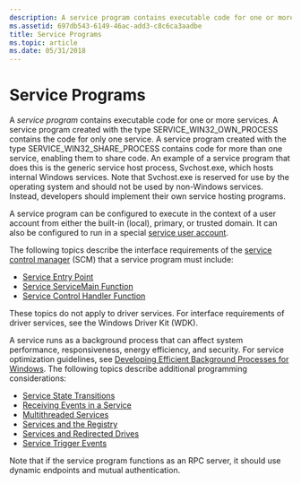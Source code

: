 ```yaml
---
description: A service program contains executable code for one or more services.
ms.assetid: 697db543-6149-46ac-add3-c8c6ca3aadbe
title: Service Programs
ms.topic: article
ms.date: 05/31/2018
---
```


# Service Programs

A *service program* contains executable code for one or more services. A service program created with the type SERVICE\_WIN32\_OWN\_PROCESS contains the code for only one service. A service program created with the type SERVICE\_WIN32\_SHARE\_PROCESS contains code for more than one service, enabling them to share code. An example of a service program that does this is the generic service host process, Svchost.exe, which hosts internal Windows services. Note that Svchost.exe is reserved for use by the operating system and should not be used by non-Windows services. Instead, developers should implement their own service hosting programs.

A service program can be configured to execute in the context of a user account from either the built-in (local), primary, or trusted domain. It can also be configured to run in a special [service user account](service-user-accounts.md).

The following topics describe the interface requirements of the [service control manager](service-control-manager.md) (SCM) that a service program must include:

-   [Service Entry Point](service-entry-point.md)
-   [Service ServiceMain Function](service-servicemain-function.md)
-   [Service Control Handler Function](service-control-handler-function.md)

These topics do not apply to driver services. For interface requirements of driver services, see the Windows Driver Kit (WDK).

A service runs as a background process that can affect system performance, responsiveness, energy efficiency, and security. For service optimization guidelines, see [Developing Efficient Background Processes for Windows](/windows-hardware/drivers/kernel/implementing-power-management). The following topics describe additional programming considerations:

-   [Service State Transitions](service-status-transitions.md)
-   [Receiving Events in a Service](receiving-events-in-a-service.md)
-   [Multithreaded Services](multithreaded-services.md)
-   [Services and the Registry](services-and-the-registry.md)
-   [Services and Redirected Drives](services-and-redirected-drives.md)
-   [Service Trigger Events](service-trigger-events.md)

Note that if the service program functions as an RPC server, it should use dynamic endpoints and mutual authentication.

 

 
